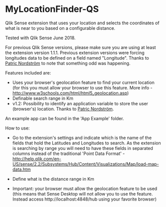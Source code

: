 # MyLocationFinder-QS
Qlik Sense extension that uses your location and selects the coordinates of what is near to you based on a configurable distance.

Tested with Qlik Sense June 2018.

For previous Qlik Sense versions, please make sure you are using at least the extension version 1.1.1. Previous extension versions were forcing longitudes data to be defined on a field named "Longitude". Thanks to [Patric Nordström](https://github.com/patricnordstrom) to note that something odd was happening.

Features included are:
  * Uses your browser's geolocation feature to find your current location (for this you must allow your browser to use this feature. More info - http://www.w3schools.com/html/html5_geolocation.asp)
  * Definable search range in Km
  * v1.2: Possibility to identify an application variable to store the user (browser's) location. Thanks to [Patric Nordström](https://github.com/patricnordstrom).

An example app can be found in the 'App Example' folder.

How to use:
 - Go to the extension's settings and indicate which is the name of the fields that hold the Latitudes and Longitudes to search. As the extension is searching by range you will need to have these fields in separated columns instead of the traditional 'Point Data Format' - http://help.qlik.com/en-US/sense/2.2/Subsystems/Hub/Content/Visualizations/Map/load-map-data.htm
 - Define what is the distance range in Km

 - Important: your browser must allow the geolocation feature to be used (this means that Sense Desktop will not allow you to use the feature. Instead access http://localhost:4848/hub using your favorite browser)
